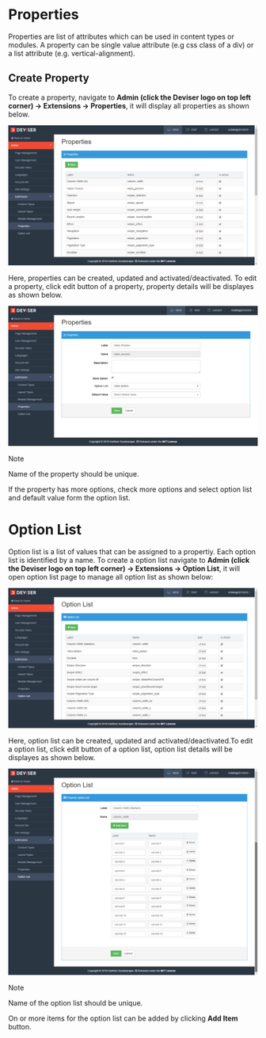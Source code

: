 # Properties
Properties are list of attributes which can be used in content types or modules. A property can be single value attribute (e.g css class of a div) or a list attribute (e.g. vertical-alignment). 

## Create Property
To create a property, navigate to **Admin (click the Deviser logo on top left corner) -> Extensions -> Properties**, it will display all properties as shown below.

<img class="img-popup" src="../../assets/images/Properties_AllProperties.png">

Here, properties can be created, updated and activated/deactivated. To edit a property, click edit button of a property, property details will be displayes as shown below.

<img class="img-popup" src="../../assets/images/Properties_EditProperty.png">

>[!NOTE]
>Name of the property should be unique.

If the property has more options, check more options and select option list and default value form the option list. 

# Option List
Option list is a list of values that can be assigned to a propertiy. Each option list is identified by a name. To create a option list navigate to **Admin (click the Deviser logo on top left corner) -> Extensions -> Option List**, it will open option list page to manage all option list as shown below:

<img class="img-popup" src="../../assets/images/OptionList_AllList.png">

Here, option list can be created, updated and activated/deactivated.To edit a option list, click edit button of a option list, option list details will be displayes as shown below.

<img class="img-popup" src="../../assets/images/OptionList_EditList.png">

>[!NOTE]
>Name of the option list should be unique.

On or more items for the option list can be added by clicking **Add Item** button.